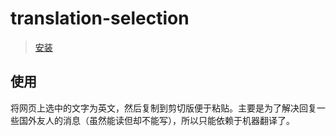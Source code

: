 ﻿# translation-selection

> [安装](https://userjs.rxliuli.com/translation-selection/index.user.js)

## 使用

将网页上选中的文字为英文，然后复制到剪切版便于粘贴。主要是为了解决回复一些国外友人的消息（虽然能读但却不能写），所以只能依赖于机器翻译了。
